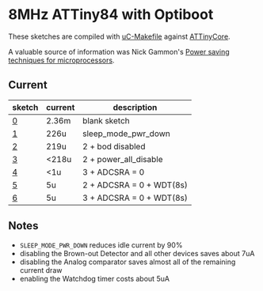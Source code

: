 # 8MHz ATTiny84 with Optiboot

These sketches are compiled with [uC-Makefile](https://github.com/jscrane/uC-Makefile) 
against [ATTinyCore](https://github.com/SpenceKonde/ATTinyCore).

A valuable source of information was Nick Gammon's 
[Power saving techniques for microprocessors](https://www.gammon.com.au/power).

## Current

| sketch | current | description |
| ------ | ---- | ----------- |
| [0](0.ino) |	2.36m |	blank sketch |
| [1](1.ino) |	226u |		sleep_mode_pwr_down |
| [2](2.ino) | 	219u |		2 + bod disabled |
| [3](3.ino) | 	<218u |	2 + power_all_disable |
| [4](4.ino) | 	<1u |		3 + ADCSRA = 0 |
| [5](5.ino) | 	5u |		2 + ADCSRA = 0 + WDT(8s) |
| [6](6.ino) |	5u |		3 + ADCSRA = 0 + WDT(8s) |

## Notes

- `SLEEP_MODE_PWR_DOWN` reduces idle current by 90%
- disabling the Brown-out Detector and all other devices saves about 7uA
- disabling the Analog comparator saves almost all of the remaining current draw
- enabling the Watchdog timer costs about 5uA
